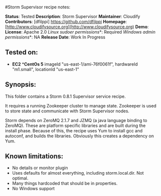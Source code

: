 #Storm Supervisor recipe notes:

**Status**: Tested
**Description**: Storm Supervisor
**Maintainer**: Cloudify
**Contributors**: [dfilppi] https://github.com/dfilppi
**Homepage**: [http://www.cloudifysource.org](http://www.cloudifysource.org)
**Demo**:
**License**: Apache 2.0
**Linux* sudoer permissions**: Required
**Windows* admin permissions**: NA
**Release Date**: Work In Progress

Tested on:
-----------

* <strong>EC2</strong>
 *<strong>CentOs 5</strong> imageId "us-east-1/ami-76f0061f", hardwareId "m1.small", locationId "us-east-1"

Synopsis:
--------

This folder contains a Storm 0.8.1 Supervisor service recipe.

It requires a running Zookeeper cluster to manage state.  Zookeeper is used to store state and communicate with Storm Supervisor nodes.

Storm depends on ZeroMQ 2.1.7 and JZMQ (a java language binding to ZeroMQ).  These are platform specific libraries and are built during the install phase.  Because of this, the recipe uses Yum to install gcc and autoconf, and builds the libraries.  Obviously this creates a dependency on Yum.

Known limitations:
---------------

* No details or monitor plugin
* Uses defaults for almost everything, including storm.local.dir.  Not optimal.
* Many things hardcoded that should be in properties.
* No Windows support
